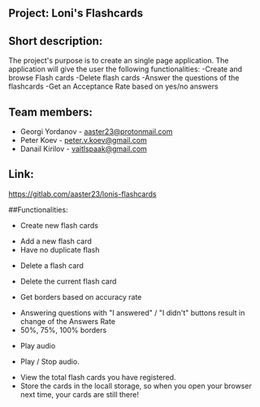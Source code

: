 ## Project: Loni's Flashcards

## Short description:

The project's purpose is to create an single page application. The application will give the user the following functionalities:
-Create and browse Flash cards
-Delete flash cards
-Answer the questions of the flashcards
-Get an Acceptance Rate based on yes/no answers

## Team members:

* Georgi Yordanov - aaster23@protonmail.com
* Peter Koev - peter.v.koev@gmail.com
* Danail Kirilov - vaitlspaak@gmail.com

## Link:
https://gitlab.com/aaster23/lonis-flashcards


##Functionalities:
* Create new flash cards 
- Add a new flash card
- Have no duplicate flash 

* Delete a flash card
- Delete the current flash card

* Get borders based on accuracy rate
- Answering questions with "I answered" / "I didn't" buttons result in change of the Answers Rate
- 50%, 75%, 100% borders

* Play audio
- Play / Stop audio.

* View the total flash cards you have registered.
* Store the cards in the locall storage, so when you open your browser next time, your cards are still there!
